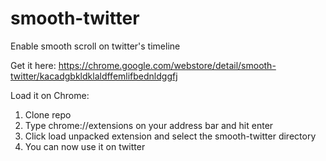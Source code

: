 # smooth-twitter
Enable smooth scroll on twitter's timeline

Get it here: https://chrome.google.com/webstore/detail/smooth-twitter/kacadgbkldklaldffemlifbednldggfj

Load it on Chrome:
  1) Clone repo
  2) Type chrome://extensions on your address bar and hit enter
  3) Click load unpacked extension and select the smooth-twitter directory
  4) You can now use it on twitter
